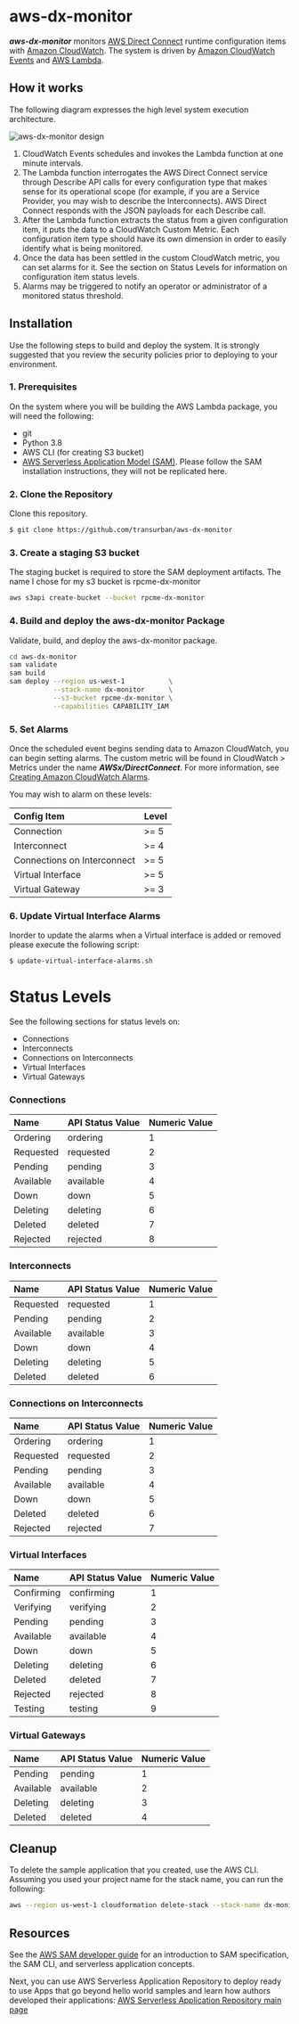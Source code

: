 # aws-dx-monitor



***aws-dx-monitor*** monitors [AWS Direct Connect](https://aws.amazon.com/directconnect/) runtime configuration items with [Amazon CloudWatch](https://aws.amazon.com/cloudwatch/). The system is driven by [Amazon CloudWatch Events](http://docs.aws.amazon.com/AmazonCloudWatch/latest/events/WhatIsCloudWatchEvents.html) and [AWS Lambda](https://aws.amazon.com/lambda/).  

## How it works

The following diagram expresses the high level system execution
architecture.

![aws-dx-monitor design](./images/aws-dx-monitor.png)

1. CloudWatch Events schedules and invokes the Lambda function at
   one minute intervals.
2. The Lambda function interrogates the AWS Direct Connect service
   through Describe API calls for every configuration type that makes
   sense for its operational scope (for example, if you are a Service
   Provider, you may wish to describe the Interconnects). AWS Direct
   Connect responds with the JSON payloads for each Describe call.
3. After the Lambda function extracts the status from a given
   configuration item, it puts the data to a CloudWatch Custom Metric.
   Each configuration item type should have its own dimension in order
   to easily identify what is being monitored.
4. Once the data has been settled in the custom CloudWatch metric, you
   can set alarms for it. See the section on Status Levels for
   information on configuration item status levels.
5. Alarms may be triggered to notify an operator or administrator of a
   monitored status threshold.

## Installation

Use the following steps to build and deploy the system.  It is
strongly suggested that you review the security policies prior to
deploying to your environment.

### 1. Prerequisites

On the system where you will be building the AWS Lambda package, you
will need the following:

- git
- Python 3.8
- AWS CLI (for creating S3 bucket)
- [AWS Serverless Application Model
  (SAM)](https://docs.aws.amazon.com/serverless-application-model/latest/developerguide/what-is-sam.html).
  Please follow the SAM installation instructions, they will not be
  replicated here.



### 2. Clone the Repository

Clone this repository.

~~~sh
$ git clone https://github.com/transurban/aws-dx-monitor
~~~

### 3. Create a staging S3 bucket

The staging bucket is required to store the SAM deployment artifacts.
The name I chose for my s3 bucket is rpcme-dx-monitor

```sh
aws s3api create-bucket --bucket rpcme-dx-monitor
```

### 4. Build and deploy the aws-dx-monitor Package

Validate, build, and deploy the aws-dx-monitor package.

```sh
cd aws-dx-monitor
sam validate
sam build
sam deploy --region us-west-1           \
           --stack-name dx-monitor      \
           --s3-bucket rpcme-dx-monitor \
           --capabilities CAPABILITY_IAM
```

### 5. Set Alarms

Once the scheduled event begins sending data to Amazon CloudWatch, you
can begin setting alarms.  The custom metric will be found in
CloudWatch > Metrics under the name ***AWSx/DirectConnect***.  For
more information, see [Creating Amazon CloudWatch
Alarms](http://docs.aws.amazon.com/AmazonCloudWatch/latest/monitoring/AlarmThatSendsEmail.html).

You may wish to alarm on these levels:

| Config Item                 | Level |
|:----------------------------|:------|
| Connection                  | >= 5  |
| Interconnect                | >= 4  |
| Connections on Interconnect | >= 5  |
| Virtual Interface           | >= 5  |
| Virtual Gateway             | >= 3  |

### 6. Update Virtual Interface Alarms

Inorder to update the alarms when a Virtual interface is added or removed please execute the following script:
~~~sh
$ update-virtual-interface-alarms.sh
~~~

# Status Levels

See the following sections for status levels on:

- Connections
- Interconnects
- Connections on Interconnects
- Virtual Interfaces
- Virtual Gateways

### Connections

| Name        | API Status Value | Numeric Value |
|:------------|:-----------------|:--------------|
| Ordering    | ordering         | 1             |
| Requested   | requested        | 2             |
| Pending     | pending          | 3             |
| Available   | available        | 4             |
| Down        | down             | 5             |
| Deleting    | deleting         | 6             |
| Deleted     | deleted          | 7             |
| Rejected    | rejected         | 8             |

### Interconnects

| Name        | API Status Value | Numeric Value |
|:------------|:-----------------|:--------------|
| Requested   | requested        | 1             |
| Pending     | pending          | 2             |
| Available   | available        | 3             |
| Down        | down             | 4             |
| Deleting    | deleting         | 5             |
| Deleted     | deleted          | 6             |

### Connections on Interconnects

| Name        | API Status Value | Numeric Value |
|:------------|:-----------------|:--------------|
| Ordering    | ordering         | 1             |
| Requested   | requested        | 2             |
| Pending     | pending          | 3             |
| Available   | available        | 4             |
| Down        | down             | 5             |
| Deleted     | deleted          | 6             |
| Rejected    | rejected         | 7             |

### Virtual Interfaces

| Name        | API Status Value | Numeric Value |
|:------------|:-----------------|:--------------|
| Confirming  | confirming       | 1             |
| Verifying   | verifying        | 2             |
| Pending     | pending          | 3             |
| Available   | available        | 4             |
| Down        | down             | 5             |
| Deleting    | deleting         | 6             |
| Deleted     | deleted          | 7             |
| Rejected    | rejected         | 8             |
| Testing     | testing          | 9             |

### Virtual Gateways

| Name        | API Status Value | Numeric Value |
|:------------|:-----------------|:--------------|
| Pending     | pending          | 1             |
| Available   | available        | 2             |
| Deleting    | deleting         | 3             |
| Deleted     | deleted          | 4             |


## Cleanup

To delete the sample application that you created, use the AWS
CLI. Assuming you used your project name for the stack name, you can
run the following:

```bash
aws --region us-west-1 cloudformation delete-stack --stack-name dx-monitor
```

## Resources

See the [AWS SAM developer
guide](https://docs.aws.amazon.com/serverless-application-model/latest/developerguide/what-is-sam.html)
for an introduction to SAM specification, the SAM CLI, and serverless
application concepts.

Next, you can use AWS Serverless Application Repository to deploy
ready to use Apps that go beyond hello world samples and learn how
authors developed their applications: [AWS Serverless Application
Repository main
page](https://aws.amazon.com/serverless/serverlessrepo/)
